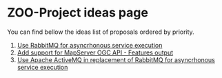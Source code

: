 # ZOO-Project ideas page

You can find bellow the ideas list of proposals ordered by priority.

1. [Use RabbitMQ for asyncrhonous service execution](./RabbitMQ-OAPIP/)
2. [Add support for MapServer OGC API - Features output](./MapServer-OAPIF/) 
3. [Use Apache ActiveMQ in replacement of RabbitMQ for asyncrhonous service execution](./ActiveMQ-OAPIP/)
